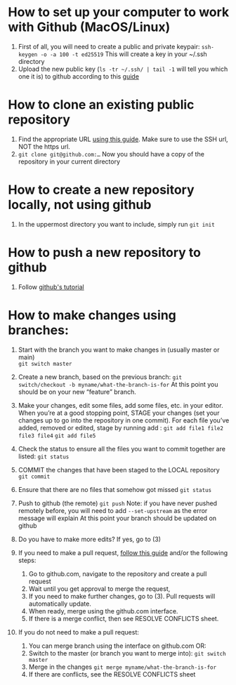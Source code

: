 # How to set up your computer to work with Github (MacOS/Linux)

1. First of all, you will need to create a public and private keypair:
`ssh-keygen -o -a 100 -t ed25519`
 This will create a key in your ~/.ssh directory
2. Upload the new public key (`ls -tr ~/.ssh/ | tail -1` will tell you which one it is) to github according to this [guide](https://docs.github.com/en/github/authenticating-to-github/adding-a-new-ssh-key-to-your-github-account)

# How to clone an existing public repository
1. Find the appropriate URL [using this guide](https://checkmarx.atlassian.net/wiki/spaces/KC/pages/131432811/GitHub+-+Tips+on+Finding+Git+GitHub+Repository+URLs). Make sure to use the SSH url, NOT the https url.
2. `git clone git@github.com:…`
Now you should have a copy of the repository in your current directory

# How to create a new repository locally, not using github
1. In the uppermost directory you want to include, simply run `git init`

# How to push a new repository to github
1. Follow [github's tutorial](https://docs.github.com/en/github/importing-your-projects-to-github/adding-an-existing-project-to-github-using-the-command-line)

# How to make changes using branches:

1. Start with the branch you want to make changes in (usually master or main)	
`git switch master`
1. Create a new branch, based on the previous branch: 
`git switch/checkout -b myname/what-the-branch-is-for`
 At this point you should be on your new “feature” branch.

1. Make your changes, edit some files, add some files, etc. in your editor. When you’re at a good stopping point, STAGE your changes (set your changes up to go into the repository in one commit). For each file you’ve added, removed or edited, stage by running add :
`git add file1 file2 file3 file4`
`git add file5`
1. Check the status to ensure all the files you want to commit together are listed:
`git status`
1. COMMIT the changes that have been staged to the LOCAL repository
`git commit `
1. Ensure that there are no files that somehow got missed
`git status`
1. Push to github (the remote)
`git push`
Note: if you have never pushed remotely before, you will need to add `--set-upstream` as the error message will explain
At this point your branch should be updated on github
1. Do you have to make more edits? If yes, go to (3)
1. If you need to make a pull request, [follow this guide](https://docs.github.com/en/github/collaborating-with-issues-and-pull-requests/creating-a-pull-request) and/or the following steps:
   1. Go to github.com, navigate to the repository and create a pull request
   1. Wait until you get approval to merge the request,
   1. If you need to make further changes, go to (3). Pull requests will automatically update.
   1. When ready, merge using the github.com interface.
   1. If there is a merge conflict, then see RESOLVE CONFLICTS sheet.
1. If you do not need to make a pull request:
   1. You can merge branch using the interface on github.com OR:
   1. Switch to the master (or branch you want to merge into):
   `git switch master`
   1. Merge in the changes
   `git merge myname/what-the-branch-is-for`
   1. If there are conflicts, see the RESOLVE CONFLICTS sheet




